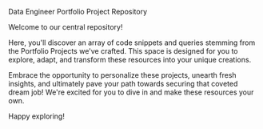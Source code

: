 Data Engineer Portfolio Project Repository

Welcome to our central repository!

Here, you'll discover an array of code snippets and queries stemming from the Portfolio Projects we've crafted. This space is designed for you to explore, adapt, and transform these resources into your unique creations.

Embrace the opportunity to personalize these projects, unearth fresh insights, and ultimately pave your path towards securing that coveted dream job! We're excited for you to dive in and make these resources your own.

Happy exploring!
